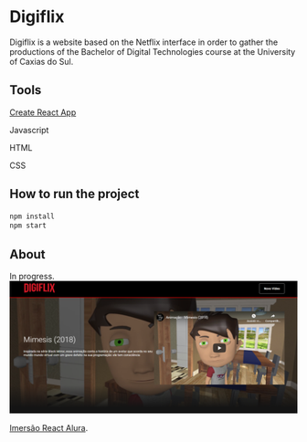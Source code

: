 # Digiflix

Digiflix is a website based on the Netflix interface in order to gather the productions of the Bachelor of Digital Technologies course at the University of Caxias do Sul.

## Tools

[Create React App](https://github.com/facebook/create-react-app)

Javascript

HTML

CSS

## How to run the project

```python
npm install
npm start
```

## About
In progress.
![Image of Digiflix](https://github.com/MonicaHillman/DigiFlix/blob/master/src/assets/img/Screenshot_1.png)

[Imersão React Alura](https://www.alura.com.br/imersao-react/).
